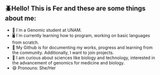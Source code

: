 ## 🪲Hello! This is Fer and these are some things about me:


- 🧬 I´m a Genomic student at UNAM.
- 🖥️ I´m currently learning how to program, working on basic languages from scratch.
- 💫 My Github is for documenting my works, progress and learning from the community. Additionally, I want to join projects.
- 🔬 I am curious about sciences like biology and technology, interested in the advancement of genomics for medicine and biology.
- 😄 Pronouns: She/Her
